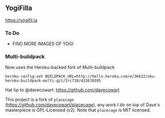 ## YogiFilla

https://yogifil.la

### To Do

- FIND MORE IMAGES OF YOGI

### Multi-buildpack

Now uses the Heroku-backed fork of Multi-buildpack

```
heroku config:set BUILDPACK_URL=http://hello.heroku.com/e/36622/oku-heroku-buildpack-multi-git/2rc718/432678395
```

Hat tip to @davecowart: https://github.com/davecowart

This project is a fork of `placecage` (https://github.com/davecowart/placecage), any work I do on top of Dave's masterpiece is GPL-Licensed (v2). Note that `placecage` is MIT licensed.

